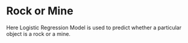 # Rock or Mine
Here Logistic Regression Model is used to predict whether a particular object is a rock or a mine.